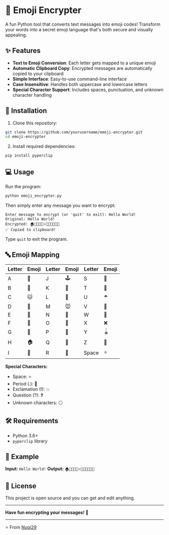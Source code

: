 # 🔐 Emoji Encrypter

A fun Python tool that converts text messages into emoji codes! Transform your words into a secret emoji language that's both secure and visually appealing.

## ✨ Features

- **Text to Emoji Conversion**: Each letter gets mapped to a unique emoji
- **Automatic Clipboard Copy**: Encrypted messages are automatically copied to your clipboard
- **Simple Interface**: Easy-to-use command-line interface
- **Case Insensitive**: Handles both uppercase and lowercase letters
- **Special Character Support**: Includes spaces, punctuation, and unknown character handling

## 🚀 Installation

1. Clone this repository:
```bash
git clone https://github.com/yourusername/emoji-encrypter.git
cd emoji-encrypter
```

2. Install required dependencies:
```bash
pip install pyperclip
```

## 💻 Usage

Run the program:
```bash
python emoji_encrypter.py
```

Then simply enter any message you want to encrypt:
```
Enter message to encrypt (or 'quit' to exit): Hello World!
Original: Hello World!
Encrypted: 🏠🐘🦁🦁🐙⭐🐋🐙🌹🦁🐶💥
✅ Copied to clipboard!
```

Type `quit` to exit the program.

## 🔤 Emoji Mapping

| Letter | Emoji | Letter | Emoji | Letter | Emoji |
|--------|-------|--------|-------|--------|-------|
| A | 🍎 | J | 🕹️ | S | 🐍 |
| B | 🦇 | K | 🔑 | T | 🐅 |
| C | 🐱 | L | 🦁 | U | ☂️ |
| D | 🐶 | M | 🐭 | V | 🎻 |
| E | 🐘 | N | 🥜 | W | 🐋 |
| F | 🐸 | O | 🐙 | X | ❌ |
| G | 🍇 | P | 🍕 | Y | 🪀 |
| H | 🏠 | Q | 👸 | Z | 🦓 |
| I | 🍦 | R | 🌹 | Space | ⭐ |

**Special Characters:**
- Space: ⭐
- Period (.): 🔴
- Exclamation (!): 💥
- Question (?): ❓
- Unknown characters: ⚪

## 🛠️ Requirements

- Python 3.6+
- `pyperclip` library

## 📝 Example

**Input:** `Hello World!`
**Output:** `🏠🐘🦁🦁🐙⭐🐋🐙🌹🦁🐶💥`

## 📄 License

This project is open source and you can get and edit anything.

---

**Have fun encrypting your messages! 🎉**

---
⭐️ From [Nugi29](https://github.com/Nugi29)